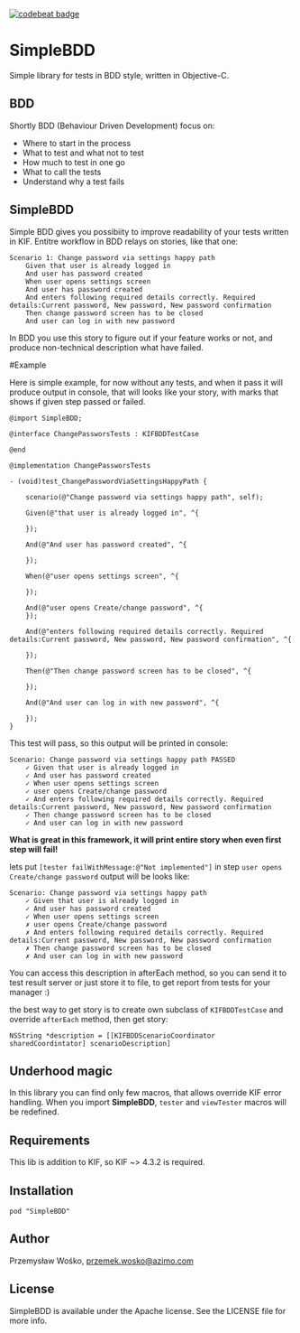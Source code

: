 [![codebeat badge](https://codebeat.co/badges/4bd58642-ba3d-45bc-a4d6-37521e3685bb)](https://codebeat.co/projects/github-com-azimolabs-simplebdd)

# SimpleBDD
Simple library for tests in BDD style, written in Objective-C.

## BDD 

Shortly BDD (Behaviour Driven Development) focus on: 
* Where to start in the process
* What to test and what not to test
* How much to test in one go
* What to call the tests
* Understand why a test fails 

## SimpleBDD

Simple BDD gives you possibiity to improve readability of your tests written in KIF. 
Entitre workflow in BDD relays on stories, like that one: 

```
Scenario 1: Change password via settings happy path
	Given that user is already logged in
	And user has password created
	When user opens settings screen
	And user has password created
	And enters following required details correctly. Required details:Current password, New password, New password confirmation
	Then change password screen has to be closed
	And user can log in with new password
```

In BDD you use this story to figure out if your feature works or not, and produce non-technical description what have failed. 
	

#Example

Here is simple example, for now without any tests, and when it pass it will produce output in console, that will looks like  your story, with marks that shows if given step passed or failed. 


```obj-c
@import SimpleBDD;

@interface ChangePassworsTests : KIFBDDTestCase

@end

@implementation ChangePassworsTests

- (void)test_ChangePasswordViaSettingsHappyPath {

	scenario(@"Change password via settings happy path", self);
    
    Given(@"that user is already logged in", ^{
         
    });

    And(@"And user has password created", ^{
    
    });
    
    When(@"user opens settings screen", ^{

    });
    
    And(@"user opens Create/change password", ^{
    });
    
    And(@"enters following required details correctly. Required details:Current password, New password, New password confirmation", ^{

    });
    
    Then(@"Then change password screen has to be closed", ^{

    });
    
    And(@"And user can log in with new password", ^{
       
    });
}

```


This test will pass, so this output will be printed in console:
 
```
Scenario: Change password via settings happy path PASSED
	✓ Given that user is already logged in
	✓ And user has password created
	✓ When user opens settings screen
	✓ user opens Create/change password
	✓ And enters following required details correctly. Required details:Current password, New password, New password confirmation
	✓ Then change password screen has to be closed
	✓ And user can log in with new password
```

**What is great in this framework, it will print entire story when even first step will fail!**

lets put `[tester failWithMessage:@"Not implemented"]` in step `user opens Create/change password`
output will be looks like:

```
Scenario: Change password via settings happy path 
	✓ Given that user is already logged in
	✓ And user has password created
	✓ When user opens settings screen
	✗ user opens Create/change password
	✗ And enters following required details correctly. Required details:Current password, New password, New password confirmation
	✗ Then change password screen has to be closed
	✗ And user can log in with new password
```

You can access this description in afterEach method, so you can send it to test result server or just store it to file, to get report from tests for your manager :) 

the best way to get story is to create own subclass of `KIFBDDTestCase` and override `afterEach` method, then get story: 
```
NSString *description = [[KIFBDDScenarioCoordinator sharedCoordintator] scenarioDescription]
```

## Underhood magic
In this library you can find only few macros, that allows override KIF error handling. When you import **SimpleBDD**, `tester` and `viewTester` macros will be redefined. 


## Requirements 

This lib is addition to KIF, so KIF ~> 4.3.2 is required.

## Installation

```
pod "SimpleBDD"
```

## Author 

Przemysław Wośko, przemek.wosko@azimo.com

## License

SimpleBDD is available under the Apache license. See the LICENSE file for more info.


